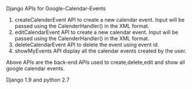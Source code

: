 Django APIs for Google-Calendar-Events

1. createCalenderEvent API to create a new calendar event. Input will be passed using the CalenderHandler() in the XML format.
2. editCalendarEvent API to create a new calendar event. Input will be passed using the CalenderHandler() in the XML format.
3. deleteCalendarEvent API to delete the event using event id.
4. showMyEvents API display all the calendar events created by the user.


Above APIs are the back-end APIs used to create,delete,edit and show all google calendar events.

Django 1.9 and python 2.7    
